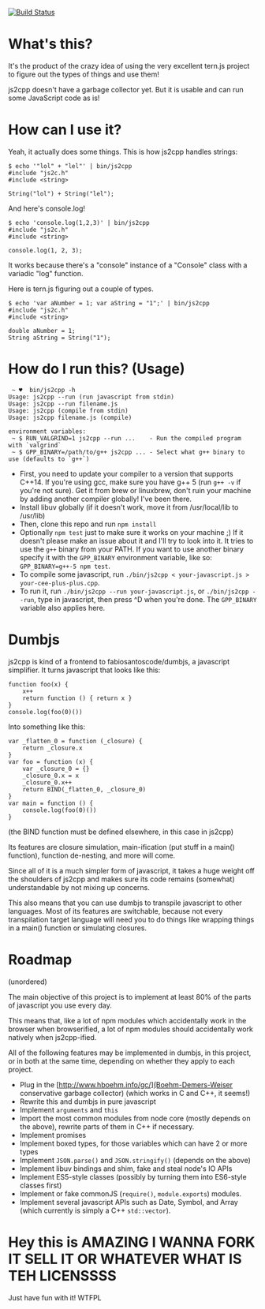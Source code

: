 [![Build Status](https://travis-ci.org/fabiosantoscode/js2cpp.svg?branch=master)](https://travis-ci.org/fabiosantoscode/js2cpp)

# What's this?

It's the product of the crazy idea of using the very excellent tern.js project to figure out the types of things and use them!

js2cpp doesn't have a garbage collector yet. But it is usable and can run some JavaScript code as is!

# How can I use it?

Yeah, it actually does some things. This is how js2cpp handles strings:

    $ echo '"lol" + "lel"' | bin/js2cpp
    #include "js2c.h"
    #include <string>

    String("lol") + String("lel");

And here's console.log!

    $ echo 'console.log(1,2,3)' | bin/js2cpp
    #include "js2c.h"
    #include <string>
    
    console.log(1, 2, 3);

It works because there's a "console" instance of a "Console" class with a variadic "log" function.

Here is tern.js figuring out a couple of types.

    $ echo 'var aNumber = 1; var aString = "1";' | bin/js2cpp
    #include "js2c.h"
    #include <string>
    
    double aNumber = 1;
    String aString = String("1");

# How do I run this? (Usage)

```
 ~ ♥  bin/js2cpp -h
Usage: js2cpp --run (run javascript from stdin)
Usage: js2cpp --run filename.js
Usage: js2cpp (compile from stdin)
Usage: js2cpp filename.js (compile)

environment variables:
 ~ $ RUN_VALGRIND=1 js2cpp --run ...    - Run the compiled program with `valgrind`
 ~ $ GPP_BINARY=/path/to/g++ js2cpp ... - Select what g++ binary to use (defaults to `g++`)
```

 * First, you need to update your compiler to a version that supports C++14. If you're using gcc, make sure you have g++ 5 (run `g++ -v` if you're not sure). Get it from brew or linuxbrew, don't ruin your machine by adding another compiler globally! I've been there.
 * Install libuv globally (if it doesn't work, move it from /usr/local/lib to /usr/lib)
 * Then, clone this repo and run `npm install`
 * Optionally `npm test` just to make sure it works on your machine ;) If it doesn't please make an issue about it and I'll try to look into it. It tries to use the `g++` binary from your PATH. If you want to use another binary specify it with the `GPP_BINARY` environment variable, like so: `GPP_BINARY=g++-5 npm test`.
 * To compile some javascript, run `./bin/js2cpp < your-javascript.js > your-cee-plus-plus.cpp`.
 * To run it, run `./bin/js2cpp --run your-javascript.js`, or `./bin/js2cpp --run`, type in javascript, then press ^D when you're done. The `GPP_BINARY` variable also applies here.

# Dumbjs

js2cpp is kind of a frontend to fabiosantoscode/dumbjs, a javascript simplifier. It turns javascript that looks like this:

```
function foo(x) {
    x++
    return function () { return x }
}
console.log(foo(0)())
```

Into something like this:

```
var _flatten_0 = function (_closure) {
    return _closure.x
}
var foo = function (x) {
    var _closure_0 = {}
    _closure_0.x = x
    _closure_0.x++
    return BIND(_flatten_0, _closure_0)
}
var main = function () {
    console.log(foo(0)())
}
```
(the BIND function must be defined elsewhere, in this case in js2cpp)

Its features are closure simulation, main-ification (put stuff in a main() function), function de-nesting, and more will come.

Since all of it is a much simpler form of javascript, it takes a huge weight off the shoulders of js2cpp and makes sure its code remains (somewhat) understandable by not mixing up concerns.

This also means that you can use dumbjs to transpile javascript to other languages. Most of its features are switchable, because not every transpilation target language will need you to do things like wrapping things in a main() function or simulating closures.


# Roadmap

(unordered)

The main objective of this project is to implement at least 80% of the parts of javascript you use every day.

This means that, like a lot of npm modules which accidentally work in the browser when browserified, a lot of npm modules should accidentally work natively when js2cpp-ified.

All of the following features may be implemented in dumbjs, in this project, or in both at the same time, depending on whether they apply to each project.

 - Plug in the [http://www.hboehm.info/gc/](Boehm-Demers-Weiser conservative garbage collector) (which works in C and C++, it seems!)
 - Rewrite this and dumbjs in pure javascript
 - Implement `arguments` and `this`
 - Import the most common modules from node core (mostly depends on the above), rewrite parts of them in C++ if necessary.
 - Implement promises
 - Implement boxed types, for those variables which can have 2 or more types
 - Implement `JSON.parse()` and `JSON.stringify()` (depends on the above)
 - Implement libuv bindings and shim, fake and steal node's IO APIs
 - Implement ES5-style classes (possibly by turning them into ES6-style classes first)
 - Implement or fake commonJS (`require()`, `module.exports`) modules.
 - Implement several javascript APIs such as Date, Symbol, and Array (which currently is simply a C++ `std::vector`).

# Hey this is AMAZING I WANNA FORK IT SELL IT OR WHATEVER WHAT IS TEH LICENSSSS

Just have fun with it! WTFPL

